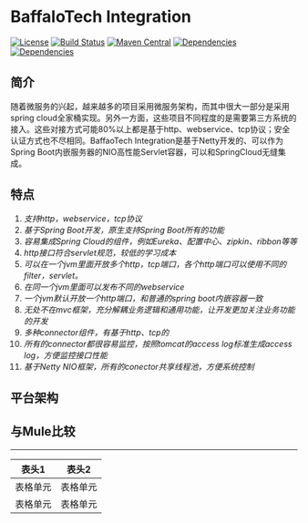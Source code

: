 # BaffaloTech Integration
[![License](https://img.shields.io/badge/license-Apache%202-blue)](https://github.com/chijinhuang/baffalotech/blob/master/LICENSE) [![Build Status](https://travis-ci.org/chijinhuang/baffalotech.svg?branch=master)](https://travis-ci.org/chijinhuang/baffalotech) [![Maven Central](https://maven-badges.herokuapp.com/maven-central/com.baffalotech/baffalotech-integration-http/badge.svg)](https://maven-badges.herokuapp.com/maven-central/com.baffalotech/baffalotech-integration-http)  [![Dependencies](https://img.shields.io/badge/Spring%20Boot-2.1.6.RELEASE-blue.svg)](https://spring.io/projects/spring-boot) [![Dependencies](https://img.shields.io/badge/Netty-4.1.37.Final-green.svg)](https://netty.io/)

## 简介
随着微服务的兴起，越来越多的项目采用微服务架构，而其中很大一部分是采用spring cloud全家桶实现。另外一方面，这些项目不同程度的是需要第三方系统的接入。这些对接方式可能80%以上都是基于http、webservice、tcp协议；安全认证方式也不尽相同。BaffaoTech Integration是基于Netty开发的、可以作为Spring Boot内嵌服务器的NIO高性能Servlet容器，可以和SpringCloud无缝集成。

## 特点
1. *支持http，webservice，tcp协议*
2. *基于Spring Boot开发，原生支持Spring Boot所有的功能*
3. *容易集成Spring Cloud的组件，例如Eureka、配置中心、zipkin、ribbon等等*
4. *http接口符合servlet规范，较低的学习成本*
5. *可以在一个jvm里面开放多个http，tcp端口，各个http端口可以使用不同的filter，servlet。*
6. *在同一个jvm里面可以发布不同的webservice*
7. *一个jvm默认开放一个http端口，和普通的spring boot内嵌容器一致*
8. *无处不在mvc框架，充分解耦业务逻辑和通用功能，让开发更加关注业务功能的开发*
9. *多种connector组件，有基于http、tcp的*
10. *所有的connector都很容易监控，按照tomcat的access log标准生成access log，方便监控接口性能*
11. *基于Netty NIO框架，所有的conector共享线程池，方便系统控制*

## 平台架构

## 与Mule比较
--------
| 表头1  | 表头2|
| ---------- | -----------|
| 表格单元   | 表格单元   |
| 表格单元   | 表格单元   |

